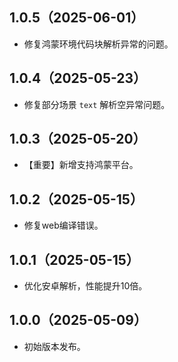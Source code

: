 ## 1.0.5（2025-06-01）
+ 修复鸿蒙环境代码块解析异常的问题。
## 1.0.4（2025-05-23）
+ 修复部分场景 `text` 解析空异常问题。

## 1.0.3（2025-05-20）
+ 【重要】新增支持鸿蒙平台。

## 1.0.2（2025-05-15）
+ 修复web编译错误。

## 1.0.1（2025-05-15）
+ 优化安卓解析，性能提升10倍。

## 1.0.0（2025-05-09）
+ 初始版本发布。

